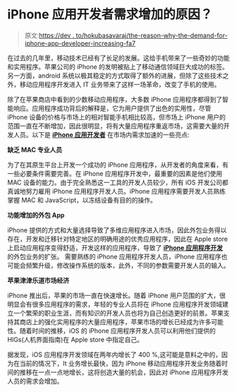 # iPhone 应用开发者需求增加的原因？

> 原文:[https://dev . to/hokubasavaraj/the-reason-why-the-demand-for-iphone-app-developer-increasing-fa7](https://dev.to/hokubasavaraj/the-reason-why-is-the-demand-for-iphone-app-developer-increasing-fa7)

在过去的几年里，移动技术已经有了长足的发展。这给手机带来了一些奇妙的功能和实用程序。苹果公司的 iPhone 的发明被贴上了移动通信领域巨大成功的标签。另一方面，android 系统以极其稳定的方式取得了额外的进展，但除了这些技术之外，移动应用程序开发进入 IT 业务带来了这样一场革命，改变了手机的使用。

除了在苹果商店中看到的少数移动应用程序，大多数 iPhone 应用程序都得到了智能响应。应用程序成功背后的解释是，它为用户提供了出色的实用性，尽管 iPhone 设备的价格与市场上的相对智能手机相比较高，但市场上 iPhone 用户的范围一直在不断增加，因此很明显，将有大量应用程序重返市场，这需要大量的开发人员。以下是 [**iPhone 应用开发者**](https://www.hokuapps.com/services/hire-iphone-app-developer/) 在市场内需求加速的一些亮点:

**缺乏 MAC 专业人员**

为了在其原生平台上开发一个成功的 iPhone 应用程序，从开发者的角度来看，有一些必要条件需要完善。在 iPhone 应用程序开发中，最重要的因素是他们使用 MAC 设备的能力。由于完全熟悉这一工具的开发人员较少，所有 iOS 开发公司都真诚地努力雇用 iPhone 应用程序开发人员。iPhone 应用程序需要开发人员熟练掌握 MAC 和 JavaScript，以冻结设备有目的的操作。

**功能增加的外包 App**

iPhone 提供的方式和大量选择导致了多维应用程序进入市场，因此外包业务得以存在，开发和迁移针对特定地区的明确用途的优秀应用程序，因此在 Apple store 上启动应用程序变得舒适，开发这样的应用程序，导致了 [**iPhone 应用程序开发**](https://www.hokuapps.com/services/iphone-ios-app-development/) 的外包业务的扩张。 需要熟练的 iPhone 应用程序开发人员，iPhone 应用程序也可能会频繁升级，修改操作系统的版本，此外，不同的参数需要开发人员的输入。

**苹果津津乐道市场经济**

iPhone 推出后，苹果的市场一直在快速增长。随着 iPhone 用户范围的扩大，很明显会有很多应用程序的需求，年轻的专业人员将在 iPhone 应用程序开发领域建立一个繁荣的职业生涯，而有知识的开发人员也将为自己创造更好的前景。苹果支持其商店上的强化实用程序的大量应用程序，苹果市场的增长已经成为许多可能性。随着时间的推移，iOS 的 iPhone 应用程序开发人员可以利用他们提供的 HIGs(人机界面指南)在 Apple store 中指定自己。

据发现，iOS 应用程序开发领域在两年内增长了 400 %,这可能是意料之中的，因为在当前的情况下，It 业务增长最快，因为 iPhone 移动应用程序开发业务随着时间的推移在一点一点地增长，这将创造大量的机会，因此对 iPhone 应用程序开发人员的需求会增加。